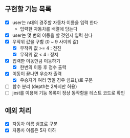 ## 구현할 기능 목록

- [x] user는 n대의 경주할 자동차 이름을 입력 한다
  - 입력한 자동차를 배열에 담는다
- [x] user는 몇 번의 이동을 할 것인지 입력 한다
- [x] 무작위 값을 구함 (0 ~ 9 사이의 값)
  - [x] 무작위 값 >= 4 : 전진
  - [x] 무작위 값 < 4 : 정지
- [x] 입력한 이동만큼 이동하기
  - [x] 한번의 이동 후 점수 출력
- [x] 이동이 끝나면 우승자 출력
  - [x] 우승자가 여러 명일 경우 쉼표(,)로 구분
- [ ] 함수 분리 (depth는 2까지만 허용)
- [ ] jest를 이용해 기능 목록이 정상 동작함을 테스트 코드로 확인

## 예외 처리

- [x] 자동차 이름 쉼표로 구분
- [x] 자동차 이름은 5자 이하
